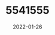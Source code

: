 ---
title: 5541555
date: 2022-01-26
draft: false
name: 甘城なつき
img_url: https://ae05.alicdn.com/kf/H666ce3ff1ea0494a93c1db4857f24057A.png
original_fn: DSCF0454.jpg
tags:
- 甘城なつき

---